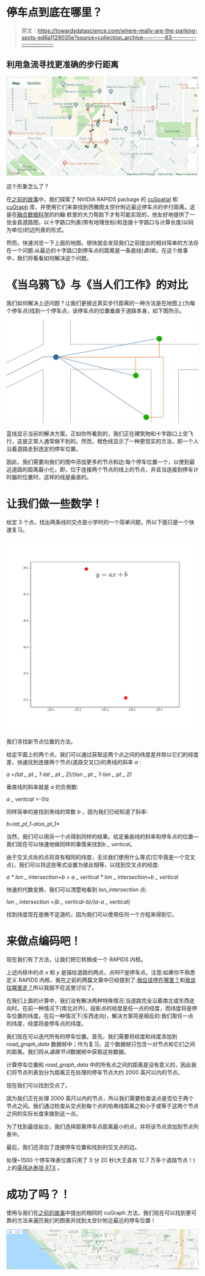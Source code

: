 # 停车点到底在哪里？

> 原文：<https://towardsdatascience.com/where-really-are-the-parking-spots-ed6a1129035e?source=collection_archive---------63----------------------->

## 利用急流寻找更准确的步行距离

![](img/d48f1b94c76304bdc41ad0959b7d7f0e.png)

这个形象怎么了？

在[之前的故事](/where-should-i-walk-e66b26735de5)中，我们探索了 NVIDIA RAPIDS package 的 [cuSpatial](https://medium.com/rapids-ai/releasing-cuspatial-to-accelerate-geospatial-and-spatiotemporal-processing-b686d8b32a9) 和 [cuGraph](https://medium.com/rapids-ai/status-of-rapids-cugraph-refactoring-code-and-rethinking-graphs-efe9956d5528) 库，并使用它们来查找到西雅图太空针附近最近停车点的步行距离。这是在[融合数据科学](https://fusiondatascience.com/)的约翰·默里的大力帮助下才有可能实现的，他友好地提供了一张金县道路图，以十字路口列表(带有地理坐标)和连接十字路口与计算长度(以码为单位)的边列表的形式。

然而，快速浏览一下上面的地图，很快就会发现我们之前提出的相对简单的方法存在一个问题:从最近的十字路口到停车点的距离是一条直线(*直线*)。在这个故事中，我们将看看如何解决这个问题。

# 《当乌鸦飞》与《当人们工作》的对比

我们如何解决上述问题？让我们更接近真实步行距离的一种方法是在地图上(为每个停车点)找到一个停车点，该停车点的位置垂直于道路本身，如下图所示。

![](img/b2f4f862536be90d2b43c8ae9a010e0f.png)

蓝线显示当前的解决方案。正如你所看到的，我们正在建筑物和十字路口上空飞行，这是正常人通常做不到的。然而，橙色线显示了一种更现实的方法，即一个人沿着道路走到选定的停车位置。

因此，我们需要向我们的图中添加更多的节点和边:每个停车位置一个，以使到最近道路的距离最小化，即，位于连接两个节点的线上的节点，并且当连接到停车计时器的位置时，这样的线是垂直的。

# 让我们做一些数学！

给定 3 个点，找出两条线的交点是小学时的一个简单问题，所以下面只是一个快速复习。

![](img/fb38fd1f9e09fab5a89a9f2c65b2d904.png)

我们寻找新节点位置的方法。

给定平面上的两个点，我们可以通过获取这两个点之间的纬度差并除以它们的经度差，快速找到连接两个节点(道路交叉口)的黑线的斜率 *a* :

*a =(lat _ pt _ 1-lat _ pt _ 2)/(lon _ pt _ 1-lon _ pt _ 2)*

垂直线的斜率就是 *a* 的负倒数:

*a _ vertical =-1/a*

同样简单的是找到黑线的常数 *b* ，因为我们已经知道了斜率:

*b=lat_pt_1-a*lon_pt_1*

当然，我们可以用另一个点得到同样的结果。给定垂直线的斜率和停车点的位置—我们现在可以快速地做同样的事情来找到*b _ vertical*。

由于交叉点处的点将具有相同的纬度，无论我们使用什么等式(它毕竟是一个交叉点)，我们可以将这些等式设置为彼此相等，以找到交叉点的经度:

*a * lon _ intersection+b = a _ vertical * lon _ intersection+b _ vertical*

快速的代数变换，我们可以清楚地看到 *lon_intersection* 点:

*lon _ intersection =(b _ vertical-b)/(a-a _ vertical)*

找到纬度现在是微不足道的，因为我们可以使用任何一个方程来得到它。

# 来做点编码吧！

现在我们有了方法，让我们把它转换成一个 RAPIDS 内核。

上述内核中的点 *x* 和 *y* 是描绘道路的两点，点*REF*是停车点。注意:如果你不熟悉定义 RAPIDS 内核，我在之前的两篇文章中已经提到了:[我应该停在哪里？](/where-should-i-park-29e8da95265a)和[我该往哪里走？](/where-should-i-walk-e66b26735de5)所以我就不在这里讨论了。

在我们上面的计算中，我们没有解决两种特殊情况:当道路完全沿着南北或东西走向时。在前一种情况下(南北对齐)，投影点的经度是任一点的经度，而纬度将是停车位置的纬度。在后一种情况下(东西走向)，解决方案将是相反的:我们取任一点的纬度，经度将是停车点的纬度。

我们现在可以迭代所有的停车位置。首先，我们需要将经度和纬度添加到 *road_graph_data* 数据帧中；作为复习，这个数据帧只包含一对节点和它们之间的距离。我们将从*道路节点*数据帧中获取这些数据。

计算停车位置和 *road_graph_data* 中的所有点之间的距离是没有意义的，因此我们将节点列表划分为距离正在处理的停车节点大约 2000 英尺以内的节点。

现在我们可以找到交点了。

因为我们正在处理 2000 英尺以内的节点，所以我们需要检查该点是否位于两个节点之间。我们通过检查从交点到每个点的哈弗线距离之和小于或等于这两个节点之间的实际长度来做到这一点。

为了找到最佳拟合，我们选择距离停车点距离最小的点，并将该节点添加到节点列表中。

最后，我们还添加了连接停车位置和找到的交叉点的边。

处理~1500 个停车咪表位置只用了 3 分 20 秒(大王县有 12.7 万多个道路节点！)上的[英伟达泰坦 RTX](https://www.nvidia.com/en-us/titan/titan-rtx/) 。

# 成功了吗？！

使用与我们在[之前的故事](/where-should-i-walk-e66b26735de5)中提出的相同的 cuGraph 方法，我们现在可以找到更可靠的方法来遍历我们的图表并找到太空针附近最近的停车位置！

![](img/8f25e4f14cba786c2329459751614988.png)
